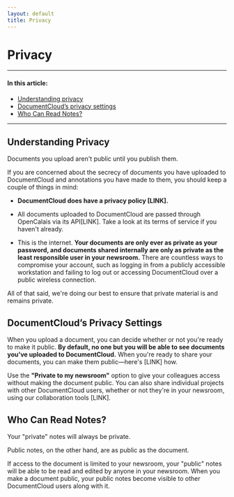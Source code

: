 ```yaml
---
layout: default
title: Privacy
---
```


# Privacy

***

#### In this article:
* [Understanding privacy](#understanding-privacy)
* [DocumentCloud’s privacy settings](#documentcloud-s-privacy-settings)
* [Who Can Read Notes?](#who-can-read-notes-)

***

## Understanding Privacy
Documents you upload aren't public until you publish them.

If you are concerned about the secrecy of documents you have uploaded to DocumentCloud and annotations you have made to them, you should keep a couple of things in mind:

* **DocumentCloud does have a privacy policy [LINK].**

* All documents uploaded to DocumentCloud are passed through OpenCalais via its API[LINK]. Take a look at its terms of service if you haven't already.

* This is the internet. **Your documents are only ever as private as your password, and documents shared internally are only as private as the least responsible user in your newsroom.** There are countless ways to compromise your account, such as logging in from a publicly accessible workstation and failing to log out or accessing DocumentCloud over a public wireless connection.

All of that said, we're doing our best to ensure that private material is and remains private.
## DocumentCloud’s Privacy Settings
When you upload a document, you can decide whether or not you're ready to make it public. **By default, no one but you will be able to see documents you've uploaded to DocumentCloud.** When you're ready to share your documents, you can make them public—here's [LINK] how.

Use the **"Private to my newsroom"** option to give your colleagues access without making the document public. You can also share individual projects with other DocumentCloud users, whether or not they're in your newsroom, using our collaboration tools [LINK].
## Who Can Read Notes?

Your "private" notes will always be private. 

Public notes, on the other hand, are as public as the document. 

If access to the document is limited to your newsroom, your "public" notes will be able to be read and edited by anyone in your newsroom. When you make a document public, your public notes become visible to other DocumentCloud users along with it.
 
